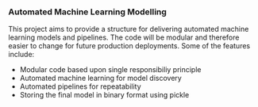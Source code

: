 ### Automated Machine Learning Modelling

This project aims to provide a structure for delivering automated machine learning models and pipelines. The code will be modular and therefore easier to change for future production deployments. Some of the features include:

* Modular code based upon single responsibiliy principle
* Automated machine learning for model discovery
* Automated pipelines for repeatability
* Storing the final model in binary format using pickle